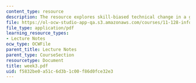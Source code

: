 ```yaml
---
content_type: resource
description: The resource explores skill-biased technical change in a greater detail.
file: https://ol-ocw-studio-app-qa.s3.amazonaws.com/courses/11-128-information-technology-and-the-labor-market-spring-2005/f5832be0a51c6d3b1c00f86d0fce32e3_week3.pdf
file_type: application/pdf
learning_resource_types:
- Lecture Notes
ocw_type: OCWFile
parent_title: Lecture Notes
parent_type: CourseSection
resourcetype: Document
title: week3.pdf
uid: f5832be0-a51c-6d3b-1c00-f86d0fce32e3
---
```

